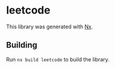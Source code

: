 # leetcode

This library was generated with [Nx](https://nx.dev).

## Building

Run `nx build leetcode` to build the library.
